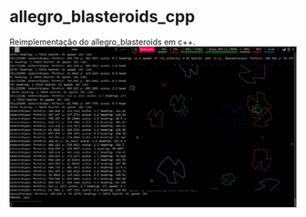 # allegro_blasteroids_cpp
Reimplementação do allegro_blasteroids em c++.
![Imagem do jogo](screen.png)

